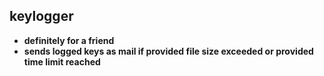 ## keylogger

- **definitely for a friend**
- **sends logged keys as mail if provided file size exceeded or provided time limit reached**